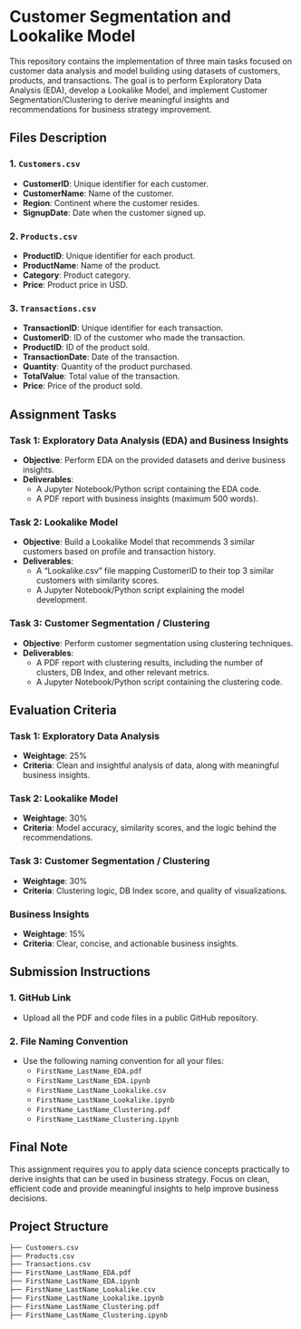 # Customer Segmentation and Lookalike Model

This repository contains the implementation of three main tasks focused on customer data analysis and model building using datasets of customers, products, and transactions. The goal is to perform Exploratory Data Analysis (EDA), develop a Lookalike Model, and implement Customer Segmentation/Clustering to derive meaningful insights and recommendations for business strategy improvement.

## Files Description

### 1. `Customers.csv`
- **CustomerID**: Unique identifier for each customer.
- **CustomerName**: Name of the customer.
- **Region**: Continent where the customer resides.
- **SignupDate**: Date when the customer signed up.

### 2. `Products.csv`
- **ProductID**: Unique identifier for each product.
- **ProductName**: Name of the product.
- **Category**: Product category.
- **Price**: Product price in USD.

### 3. `Transactions.csv`
- **TransactionID**: Unique identifier for each transaction.
- **CustomerID**: ID of the customer who made the transaction.
- **ProductID**: ID of the product sold.
- **TransactionDate**: Date of the transaction.
- **Quantity**: Quantity of the product purchased.
- **TotalValue**: Total value of the transaction.
- **Price**: Price of the product sold.

## Assignment Tasks

### Task 1: Exploratory Data Analysis (EDA) and Business Insights
- **Objective**: Perform EDA on the provided datasets and derive business insights.
- **Deliverables**:
  - A Jupyter Notebook/Python script containing the EDA code.
  - A PDF report with business insights (maximum 500 words).

### Task 2: Lookalike Model
- **Objective**: Build a Lookalike Model that recommends 3 similar customers based on profile and transaction history.
- **Deliverables**:
  - A “Lookalike.csv” file mapping CustomerID to their top 3 similar customers with similarity scores.
  - A Jupyter Notebook/Python script explaining the model development.

### Task 3: Customer Segmentation / Clustering
- **Objective**: Perform customer segmentation using clustering techniques.
- **Deliverables**:
  - A PDF report with clustering results, including the number of clusters, DB Index, and other relevant metrics.
  - A Jupyter Notebook/Python script containing the clustering code.

## Evaluation Criteria

### Task 1: Exploratory Data Analysis
- **Weightage**: 25%
- **Criteria**: Clean and insightful analysis of data, along with meaningful business insights.

### Task 2: Lookalike Model
- **Weightage**: 30%
- **Criteria**: Model accuracy, similarity scores, and the logic behind the recommendations.

### Task 3: Customer Segmentation / Clustering
- **Weightage**: 30%
- **Criteria**: Clustering logic, DB Index score, and quality of visualizations.

### Business Insights
- **Weightage**: 15%
- **Criteria**: Clear, concise, and actionable business insights.

## Submission Instructions

### 1. GitHub Link
- Upload all the PDF and code files in a public GitHub repository.

### 2. File Naming Convention
- Use the following naming convention for all your files:
  - `FirstName_LastName_EDA.pdf`
  - `FirstName_LastName_EDA.ipynb`
  - `FirstName_LastName_Lookalike.csv`
  - `FirstName_LastName_Lookalike.ipynb`
  - `FirstName_LastName_Clustering.pdf`
  - `FirstName_LastName_Clustering.ipynb`

## Final Note
This assignment requires you to apply data science concepts practically to derive insights that can be used in business strategy. Focus on clean, efficient code and provide meaningful insights to help improve business decisions.

## Project Structure
```bash
├── Customers.csv
├── Products.csv
├── Transactions.csv
├── FirstName_LastName_EDA.pdf
├── FirstName_LastName_EDA.ipynb
├── FirstName_LastName_Lookalike.csv
├── FirstName_LastName_Lookalike.ipynb
├── FirstName_LastName_Clustering.pdf
├── FirstName_LastName_Clustering.ipynb

